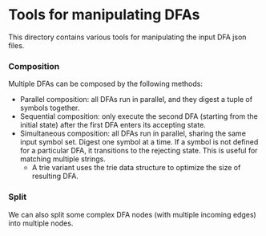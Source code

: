 # Tools for manipulating DFAs

This directory contains various tools for manipulating the input DFA json files.

### Composition

Multiple DFAs can be composed by the following methods:

- Parallel composition: all DFAs run in parallel, and they digest a tuple of symbols together.
- Sequential composition: only execute the second DFA (starting from the initial state) after the first DFA enters its accepting state. 
- Simultaneous composition: all DFAs run in parallel, sharing the same input symbol set. Digest one symbol at a time. If a symbol is not defined for a particular DFA, it transitions to the rejecting state. This is useful for matching multiple strings.
	- A trie variant uses the trie data structure to optimize the size of resulting DFA.

### Split

We can also split some complex DFA nodes (with multiple incoming edges) into multiple nodes.